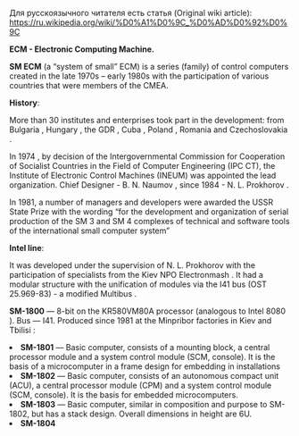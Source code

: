 Для русскоязычного читателя есть статья (Original wiki article): <https://ru.wikipedia.org/wiki/%D0%A1%D0%9C_%D0%AD%D0%92%D0%9C>

**ECM - Electronic Computing Machine.**

**SM ECM**  (a “system of small” ECM) is a series (family) of control computers created in the late 1970s  – early 1980s with the participation of various countries that were members of the CMEA.

**History**:

More than 30 institutes and enterprises took part in the development: from Bulgaria , Hungary , the GDR , Cuba , Poland , Romania and Czechoslovakia .

In 1974  , by decision of the Intergovernmental Commission for Cooperation of Socialist Countries in the Field of Computer Engineering (IPC CT), the Institute of Electronic Control Machines (INEUM) was appointed the lead organization. Chief Designer - B. N. Naumov , since 1984  - N. L. Prokhorov .

In 1981, a number of managers and developers were awarded the USSR State Prize with the wording “for the development and organization of serial production of the SM 3 and SM 4 complexes of technical and software tools of the international small computer system”

**Intel line**:

It was developed under the supervision of N. L. Prokhorov with the participation of specialists from the Kiev NPO Electronmash . It had a modular structure with the unification of modules via the I41 bus (OST 25.969-83) - a modified Multibus .

**SM-1800**  — 8-bit on the KR580VM80A processor (analogous to Intel 8080 ). Bus — I41. Produced since 1981 at the Minpribor factories in Kiev and Tbilisi :
**<li>SM-1801**  — Basic computer, consists of a mounting block, a central processor module and a system control module (SCM, console). It is the basis of a microcomputer in a frame design for embedding in installations
**<li>SM-1802**  — Basic computer, consists of an autonomous compact unit (ACU), a central processor module (CPM) and a system control module (SCM, console). It is the basis for embedded microcomputers.
**<li>SM-1803**  — Basic computer, similar in composition and purpose to SM-1802, but has a stack design. Overall dimensions in height are 6U.
**<li>SM-1804**
